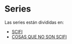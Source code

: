 # Series

Las series están divididas en:

- [SCIFI](https://github.com/oxcar103/must_watch/blob/master/Series/SCIFI.md)
- [COSAS QUE NO SON SCIFI](https://github.com/oxcar103/must_watch/blob/master/Series/NOSCIFI.md)
